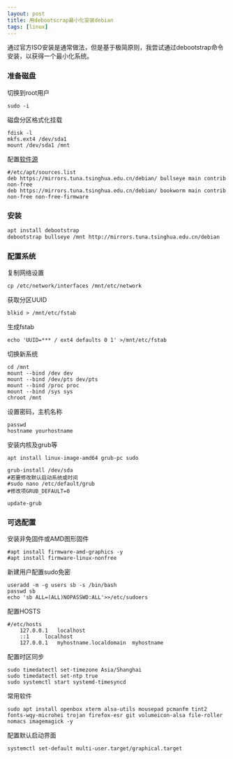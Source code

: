 ```yaml
---
layout: post
title: 用debootscrap最小化安装debian
tags: [linux]
---
```

通过官方ISO安装是通常做法，但是基于极简原则，我尝试通过debootstrap命令安装，以获得一个最小化系统。

### 准备磁盘

切换到root用户

```shell
sudo -i
```

磁盘分区格式化挂载

```shell
fdisk -l
mkfs.ext4 /dev/sda1
mount /dev/sda1 /mnt
```

配置[软件源](http://jdztao.xyz/sblog/view.php?name=_posts/2021-11-18-mirrors-debian.md)
```shell
#/etc/apt/sources.list
deb https://mirrors.tuna.tsinghua.edu.cn/debian/ bullseye main contrib non-free
deb https://mirrors.tuna.tsinghua.edu.cn/debian/ bookworm main contrib non-free non-free-firmware
```
### 安装

```sh
apt install debootstrap
debootstrap bullseye /mnt http://mirrors.tuna.tsinghua.edu.cn/debian
```

### 配置系统

复制网络设置

```shell
cp /etc/network/interfaces /mnt/etc/network
```

获取分区UUID

```shell
blkid > /mnt/etc/fstab
```

生成fstab

```
echo 'UUID=*** / ext4 defaults 0 1' >/mnt/etc/fstab
```

切换新系统

```shell
cd /mnt
mount --bind /dev dev
mount --bind /dev/pts dev/pts
mount --bind /proc proc
mount --bind /sys sys
chroot /mnt
```

设置密码，主机名称

```shell
passwd
hostname yourhostname
```

安装内核及grub等

```shell
apt install linux-image-amd64 grub-pc sudo

grub-install /dev/sda
#若要修改默认启动系统或时间
#sudo nano /etc/default/grub
#修改项GRUB_DEFAULT=0

update-grub
```

### 可选配置

安装非免固件或AMD图形固件

```shell
#apt install firmware-amd-graphics -y
#apt install firmware-linux-nonfree
```

新建用户配置sudo免密

```shell
useradd -m -g users sb -s /bin/bash
passwd sb
echo 'sb ALL=(ALL)NOPASSWD:ALL'>>/etc/sudoers
```

配置HOSTS

```shell
#/etc/hosts
	127.0.0.1	localhost
	::1		localhost
	127.0.0.1	myhostname.localdomain	myhostname
```

配置时区同步

```shell
sudo timedatectl set-timezone Asia/Shanghai
sudo timedatectl set-ntp true
sudo systemctl start systemd-timesyncd
```

常用软件

```shell
sudo apt install openbox xterm alsa-utils mousepad pcmanfm tint2 fonts-wqy-microhei trojan firefox-esr git volumeicon-alsa file-roller nomacs imagemagick -y
```
配置默认启动界面
```shell
systemctl set-default multi-user.target/graphical.target
```
